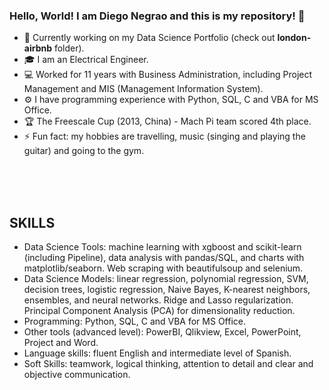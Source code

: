 ### Hello, World! I am Diego Negrao and this is my repository! 👋

<!--
**negraod/negraod** is a ✨ _special_ ✨ repository because its `README.md` (this file) appears on your GitHub profile.

Here are some ideas to get you started:

- 🔭 I’m currently working on ...
- 🌱 I’m currently learning ...
- 👯 I’m looking to collaborate on ...
- 🤔 I’m looking for help with ...
- 💬 Ask me about ...
- 📫 How to reach me: ...
- 😄 Pronouns: ...
- ⚡ Fun fact: ...
-->

- 🧩 Currently working on my Data Science Portfolio (check out **london-airbnb** folder).
- 🎓 I am an Electrical Engineer.
- 💻 Worked for 11 years with Business Administration, including Project Management and MIS (Management Information System).
- ⚙ I have programming experience with Python, SQL, C and VBA for MS Office.
- 🏆 The Freescale Cup (2013, China) - Mach Pi team scored 4th place.
- ⚡ Fun fact: my hobbies are travelling, music (singing and playing the guitar) and going to the gym.

<!--
-  📪 Want to get in touch? Email me: diego@email.meuemail.com  
-->
<br>
<br>
<br>

## SKILLS
- Data Science Tools: machine learning with xgboost and scikit-learn (including Pipeline), data analysis with pandas/SQL, and charts with matplotlib/seaborn. Web scraping with beautifulsoup and selenium.
- Data Science Models: linear regression, polynomial regression, SVM, decision trees, logistic regression, Naive Bayes, K-nearest neighbors, ensembles, and neural networks. Ridge and Lasso regularization. Principal Component Analysis (PCA) for dimensionality reduction.
- Programming: Python, SQL, C and VBA for MS Office.
- Other tools (advanced level): PowerBI, Qlikview, Excel, PowerPoint, Project and Word.
- Language skills: fluent English and intermediate level of Spanish.
- Soft Skills: teamwork, logical thinking, attention to detail and clear and objective communication.

